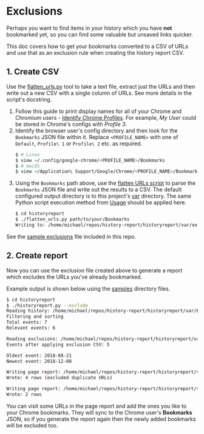 # Exclusions

Perhaps you want to find items in your history which you have **not** bookmarked yet, so you can find some valuable but unsaved links quicker.

This doc covers how to get your bookmarks converted to a CSV of URLs and use that as an exclusion rule when creating the history report CSV.


## 1. Create CSV

Use the [flatten_urls.py](/tools/flatten_urls.py) tool to take a text file, extract just the URLs and then write out a new CSV with a single column of URLs. See more details in the script's docstring.

1. Follow this guide to print display names for all of your Chrome and Chromium users - [Identify Chrome Profiles](https://github.com/MichaelCurrin/url-manager/blob/master/docs/identify_chrome_profiles.md). For example, _My User_ could be stored in Chrome's configs with _Profile 3_.
2. Identify the browser user's config directory and then look for the `Bookmarks` JSON file within it. Replace `<PROFILE_NAME>` with one of `Default`, `Profile\ 1` or `Profile\ 2` etc. as required.
    ```bash
    $ # Linux
    $ view ~/.config/google-chrome/<PROFILE_NAME>/Bookmarks
    $ # macOS
    $ view ~/Application\ Support/Google/Chrome/<PROFILE_NAME>/Bookmarks
    ```
3. Using the `Bookmarks` path above, use the [flatten URLs script](/historyreport/flatten_urls.py) to parse the `Bookmarks` JSON file and write out the results to a CSV. The default configured output directory is to this project's [var](/historyreport/var) directory. The same Python script execution method from [Usage](usage.md#generate-reports) should be applied here.
    ```bash
    $ cd historyreport
    $ ./flatten_urls.py path/to/your/Bookmarks
    Writing to: /home/michael/repos/history-report/historyreport/var/exclusions.csv
    ```

See the [sample exclusions](/historyreport/var/samples/exclusions.csv) file included in this repo.


## 2. Create report

Now you can use the exclusion file created above to generate a report which excludes the URLs you've already bookmarked.

Example output is shown below using the [samples](/historyreport/var/samples) directory files.

```bash
$ cd historyreport
$ ./historyreport.py --exclude
Reading history: /home/michael/repos/history-report/historyreport/var/BrowserHistory.json
Filtering and sorting
Total events: 7
Relevant events: 6

Reading exclusions: /home/michael/repos/history-report/historyreport/var/exclusions.csv
Events after applying exclusion CSV: 5

Oldest event: 2018-08-21
Newest event: 2018-12-08

Writing page report: /home/michael/repos/history-report/historyreport/var/page_report.csv
Wrote: 4 rows (excluded duplicate URLs)

Writing page report: /home/michael/repos/history-report/historyreport/var/domain_report.csv
Wrote: 2 rows
```

You can visit some URLs in the page report and add the ones you like to your Chrome bookmarks. They will sync to the Chrome user's **Bookmarks** JSON, so if you generate the report again then the newly added bookmarks will be excluded too.
